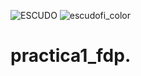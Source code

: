 ![ESCUDO](https://user-images.githubusercontent.com/90428375/132778950-ae1039dc-ee7b-4f0e-bed4-92a9a3f357d1.png)
![escudofi_color](https://user-images.githubusercontent.com/90428375/132778952-cfce718c-6446-4647-a787-c7db4d2b65d6.jpg)
# practica1_fdp.

